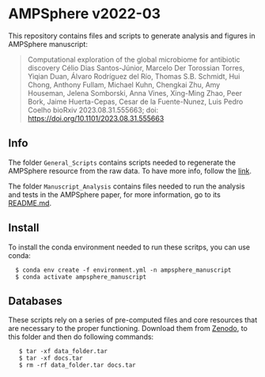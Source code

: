# AMPSphere v2022-03

This repository contains files and scripts to generate analysis and figures in
AMPSphere manuscript:

> Computational exploration of the global microbiome for antibiotic discovery
> Célio Dias Santos-Júnior, Marcelo Der Torossian Torres, Yiqian Duan, Álvaro
> Rodríguez del Río, Thomas S.B. Schmidt, Hui Chong, Anthony Fullam, Michael
> Kuhn, Chengkai Zhu, Amy Houseman, Jelena Somborski, Anna Vines, Xing-Ming
> Zhao, Peer Bork, Jaime Huerta-Cepas, Cesar de la Fuente-Nunez, Luis Pedro
> Coelho bioRxiv 2023.08.31.555663; doi:
> https://doi.org/10.1101/2023.08.31.555663


## Info

The folder `General_Scripts` contains scripts needed to regenerate the AMPSphere resource from the
raw data. To have more info, follow the [link](General_Scripts/README.md).

The folder `Manuscript_Analysis` contains files needed to run the analysis and tests in the AMPSphere paper,
for more information, go to its [README.md](Manuscript_Analysis/README.md).

## Install

To install the conda environment needed to run these scritps, you can use conda:

```
  $ conda env create -f environment.yml -n ampsphere_manuscript
  $ conda activate ampsphere_manuscript
```

## Databases

These scripts rely on a series of pre-computed files and core resources that
are necessary to the proper functioning. Download them from [Zenodo](https://doi.org/10.5281/zenodo.7742544),
to this folder and then do following commands:

```
   $ tar -xf data_folder.tar
   $ tar -xf docs.tar
   $ rm -rf data_folder.tar docs.tar
```
